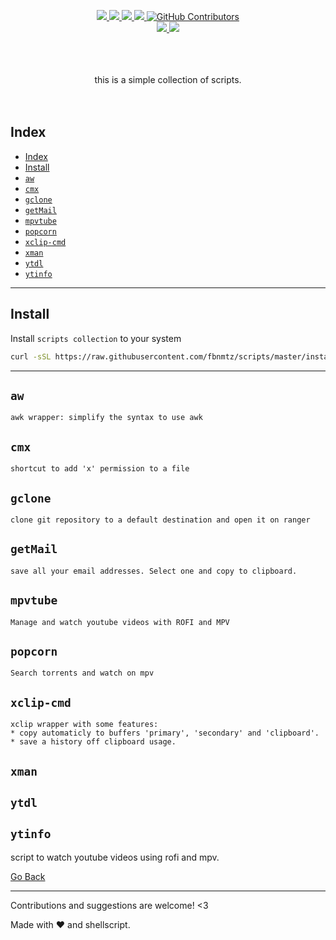 <!--
 ############################################################################
 Project: scripts (none)
 File...: readme.md
 Created: Friday, 2023/03/31 - 04:54:21
 Author.: @fbnmtz, (fabiano.matoz@gmail.com)
 ~·~·~·~·~·~·~·~·~·~·~·~·~~·~·~·~·~·~·~·~·~·~·~·~·~~·~·~·~·~·~~·~·~·~·~·~·~·~
 Last Modified: Monday, 2023/05/22 - 21:27:42
 Modified By..: @fbnmtz, (fabiano.matoz@gmail.com)
 ~·~·~·~·~·~·~·~·~·~·~·~·~~·~·~·~·~·~·~·~·~·~·~·~·~~·~·~·~·~·~~·~·~·~·~·~·~·~
 Version: 0.0.1.40
 ~·~·~·~·~·~·~·~·~·~·~·~·~~·~·~·~·~·~·~·~·~·~·~·~·~~·~·~·~·~·~~·~·~·~·~·~·~·~
 Description: 
  >
 ############################################################################
 HISTORY:
-->

<p align="center">
    <a href="https://www.codefactor.io/repository/github/fbnmtz/scripts/">
        <img src="https://www.codefactor.io/repository/github/fbnmtz/scripts/badge">
    </a>
    <a href="https://github.com/fbnmtz/shell/issues">
        <img src="https://img.shields.io/github/issues/fbnmtz/shell.svg">
    </a>
    <a href="https://img.shields.io/github/forks/fbnmtz/shell.svg">
        <img src="https://img.shields.io/github/forks/fbnmtz/shell.svg">
    </a>
    <a href="https://github.com/fbnmtz/shell/stargazers">
        <img src="https://img.shields.io/github/stars/fbnmtz/shell.svg">
    </a>
    <a href="https://github.com/fbnmtz/shell/graphs/contributors">
      <img alt="GitHub Contributors" src="https://img.shields.io/github/contributors/fbnmtz/shell" />
    </a>
    </br>
    <a href="https://repology.org/metapackage/shell/versions">
        <img src="https://repology.org/badge/tiny-repos/shell.svg">
    </a>
    <a href="https://gitHub.com/fbnmtz/scripts/releases/">
        <img src="https://img.shields.io/github/release/fbnmtz/scripts.svg">
    </a>
    <!-- <a href="#">
        <img src="https://img.shields.io/github/downloads/fbnmtz/scripts/total">
    </a> -->
</p>

<p align="center">
    </br></br></br>this is a simple collection of scripts.</br></br></br>
</p>

## Index

- [Index](#index)
- [Install](#install)
- [`aw`](#aw)
- [`cmx`](#cmx)
- [`gclone`](#gclone)
- [`getMail`](#getmail)
- [`mpvtube`](#mpvtube)
- [`popcorn`](#popcorn)
- [`xclip-cmd`](#xclip-cmd)
- [`xman`](#xman)
- [`ytdl`](#ytdl)
- [`ytinfo`](#ytinfo)

---

## Install

Install `scripts collection` to your system

```bash
curl -sSL https://raw.githubusercontent.com/fbnmtz/scripts/master/install | bash 

```

---

## `aw`

```
awk wrapper: simplify the syntax to use awk
```

## `cmx`
```
shortcut to add 'x' permission to a file
```
## `gclone`
```
clone git repository to a default destination and open it on ranger
```

## `getMail`
```
save all your email addresses. Select one and copy to clipboard.
```

## `mpvtube`
```
Manage and watch youtube videos with ROFI and MPV
```


## `popcorn`
```
Search torrents and watch on mpv
```


## `xclip-cmd`
```
xclip wrapper with some features:
* copy automaticly to buffers 'primary', 'secondary' and 'clipboard'.
* save a history off clipboard usage.

```

## `xman`

## `ytdl`

## `ytinfo`

script to watch youtube videos using rofi and mpv.

[Go Back](#index)

---

Contributions and suggestions are welcome! &lt;3

Made with ❤️ and shellscript.

